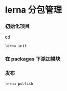 # lerna 分包管理

### 初始化项目

cd <your-project-directory>

```
lerna init
```

### 在 packages 下添加模块

### 发布

```
lerna publish
```
